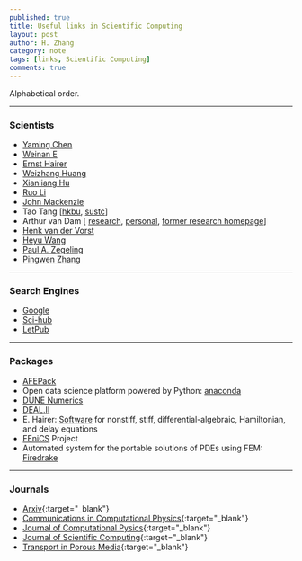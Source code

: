 ```yaml
---
published: true
title: Useful links in Scientific Computing
layout: post
author: H. Zhang
category: note
tags: [links, Scientific Computing] 
comments: true
---
```


Alphabetical order.

---

### Scientists ###

- [Yaming Chen](https://sites.google.com/site/yamingchen14/home)
- [Weinan E](https://web.math.princeton.edu/~weinan/)
- [Ernst Hairer](http://www.unige.ch/~hairer/)
- [Weizhang Huang](http://www.math.ku.edu/~huang/)
- [Xianliang Hu](http://www.math.zju.edu.cn/xlhu/)
- [Ruo Li](http://dsec.pku.edu.cn/~rli/)
- [John Mackenzie](http://www.strath.ac.uk/staff/mackenziejohndr/)
- Tao Tang [[hkbu](http://www.math.hkbu.edu.hk/~ttang/), [sustc](http://sustc.edu.cn/faculty_all/f/Tang%20Tao)]
- Arthur van Dam [ [research](arthurvd.blogspot.nl), [personal](www.eye-home.net), [former research homepage](http://arthur.van-dam.net/twiki/bin/view/Arthur)]
- [Henk van der Vorst](https://www.staff.science.uu.nl/~vorst102/)
- [Heyu Wang](http://person.zju.edu.cn/en/wangheyu)
- [Paul A. Zegeling](https://www.staff.science.uu.nl/~zegel101/)
- [Pingwen Zhang](http://www.math.pku.edu.cn/teachers/zhangpw/private/homepage/)

----
<!--more-->

### Search Engines

- [Google](www.gogole.com)
- [Sci-hub](www.sci-hub.bz)
- [LetPub](http://www.letpub.com.cn/index.php?page=journalapp)

---

### Packages ###
- [AFEPack](http://dsec.pku.edu.cn/~rli/software.php)
- Open data science platform powered by Python: [anaconda](https://www.continuum.io/downloads)
- [DUNE Numerics](https://dune-project.org/)
- [DEAL.II](https://www.dealii.org/)
- E. Hairer: [Software](http://www.unige.ch/~hairer/software.html) for nonstiff, stiff, differential-algebraic, Hamiltonian, and delay equations
- [FEniCS](https://fenicsproject.org/) Project
- Automated system for the portable solutions of PDEs using FEM: [Firedrake](http://www.firedrakeproject.org/)

---

### Journals ###

- [Arxiv](https://arxiv.org){:target="_blank"}
- [Communications in Computational Physics](https://mc.manuscriptcentral.com/cicp){:target="_blank"}
- [Journal of Computational Pysics](http://www.journals.elsevier.com/journal-of-computational-physics){:target="_blank"}
- [Journal of Scientific Computing](https://www.editorialmanager.com/jomp/default.aspx){:target="_blank"}
- [Transport in Porous Media](https://www.editorialmanager.com/tipm/default.aspx){:target="_blank"}



